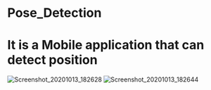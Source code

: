 # Pose_Detection
# It is a Mobile application that can detect position
![Screenshot_20201013_182628](https://user-images.githubusercontent.com/56790330/95863919-5f41f600-0d82-11eb-832a-76ef79b82474.jpg)
![Screenshot_20201013_182644](https://user-images.githubusercontent.com/56790330/95863947-65d06d80-0d82-11eb-9637-d3e314c6751a.jpg)
